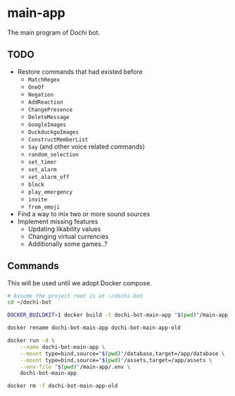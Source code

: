 # main-app

The main program of Dochi bot.


## TODO

* Restore commands that had existed before
    + `MatchRegex`
    + `OneOf`
    + `Negation`
    + `AddReaction`
    + `ChangePresence`
    + `DeleteMessage`
    + `GoogleImages`
    + `DuckduckgoImages`
    + `ConstructMemberList`
    + `Say` (and other voice related commands)
    + `random_selection`
    + `set_timer`
    + `set_alarm`
    + `set_alarm_off`
    + `block`
    + `play_emergency`
    + `invite`
    + `from_emoji`
* Find a way to mix two or more sound sources
* Implement missing features
    + Updating likability values
    + Changing virtual currencies
    + Additionally some games..?


## Commands

This will be used until we adopt Docker compose.

```bash
# Assume the project root is at ~/dochi-bot
cd ~/dochi-bot

DOCKER_BUILDKIT=1 docker build -t dochi-bot-main-app "$(pwd)"/main-app

docker rename dochi-bot-main-app dochi-bot-main-app-old

docker run -d \
    --name dochi-bot-main-app \
    --mount type=bind,source="$(pwd)"/database,target=/app/database \
    --mount type=bind,source="$(pwd)"/assets,target=/app/assets \
    --env-file "$(pwd)"/main-app/.env \
    dochi-bot-main-app

docker rm -f dochi-bot-main-app-old
```
